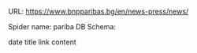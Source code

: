 URL: https://www.bnpparibas.bg/en/news-press/news/

Spider name: pariba
DB Schema:

date
title
link
content
